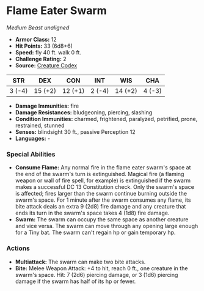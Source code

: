 # Flame Eater Swarm

*Medium* *Beast* *unaligned*

- **Armor Class:** 12
- **Hit Points:** 33 (6d8+6)
- **Speed:** fly 40 ft. walk 0 ft.
- **Challenge Rating:** 2
- **Source:** [Creature Codex](https://koboldpress.com/kpstore/product/creature-codex-for-5th-edition-dnd/)

| STR | DEX | CON | INT | WIS | CHA |
| --- | --- | --- | --- | --- | --- |
| 3 (-4) | 15 (+2) | 12 (+1) | 2 (-4) | 14 (+2) | 4 (-3) |

- **Damage Immunities:** fire
- **Damage Resistances:** bludgeoning, piercing, slashing
- **Condition Immunities:** charmed, frightened, paralyzed, petrified, prone, restrained, stunned
- **Senses:** blindsight 30 ft., passive Perception 12
- **Languages:** -
### Special Abilities
- **Consume Flame:** Any normal fire in the flame eater swarm's space at the end of the swarm's turn is extinguished. Magical fire (a flaming weapon or wall of fire spell, for example) is extinguished if the swarm makes a successful DC 13 Constitution check. Only the swarm's space is affected; fires larger than the swarm continue burning outside the swarm's space. For 1 minute after the swarm consumes any flame, its bite attack deals an extra 9 (2d8) fire damage and any creature that ends its turn in the swarm's space takes 4 (1d8) fire damage.
- **Swarm:** The swarm can occupy the same space as another creature and vice versa. The swarm can move through any opening large enough for a Tiny bat. The swarm can't regain hp or gain temporary hp.
### Actions
- **Multiattack:** The swarm can make two bite attacks.
- **Bite:** Melee Weapon Attack: +4 to hit, reach 0 ft., one creature in the swarm's space. Hit: 7 (2d6) piercing damage, or 3 (1d6) piercing damage if the swarm has half of its hp or fewer.
